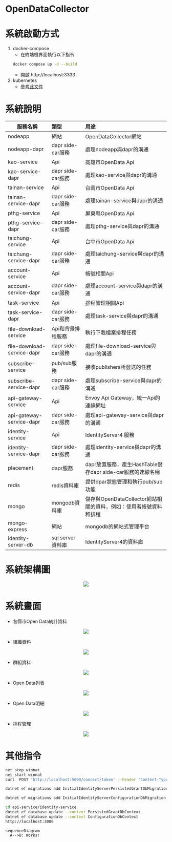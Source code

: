 
# OpenDataCollector

# 系統啟動方式
1. docker-compose
   - 在終端機界面執行以下指令
    ```Bash
    docker compose up -d --build
    ```
   - 開啟 http://localhost:3333
2. kubernetes
   - [參考此文件](./minikube#readme)

# 系統說明
| 服務名稱                   | 類型              | 用途                                                              |
| -------------------------- | :---------------- | :---------------------------------------------------------------- |
| nodeapp                    | 網站              | OpenDataCollector網站                                             |
| nodeapp-dapr               | dapr side-car服務 | 處理nodeapp與dapr的溝通                                           |
| kao-service                | Api               | 高雄市OpenData Api                                                |
| kao-service-dapr           | dapr side-car服務 | 處理kao-service與dapr的溝通                                       |
| tainan-service             | Api               | 台南市OpenData Api                                                |
| tainan-service-dapr        | dapr side-car服務 | 處理tainan-service與dapr的溝通                                    |
| pthg-service               | Api               | 屏東縣OpenData Api                                                |
| pthg-service-dapr          | dapr side-car服務 | 處理pthg-service與dapr的溝通                                      |
| taichung-service           | Api               | 台中市OpenData Api                                                |
| taichung-service-dapr      | dapr side-car服務 | 處理taichung-service與dapr的溝通                                  |
| account-service            | Api               | 帳號相關Api                                                       |
| account-service-dapr       | dapr side-car服務 | 處理account-service與dapr的溝通                                   |
| task-service               | Api               | 排程管理相關Api                                                   |
| task-service-dapr          | dapr side-car服務 | 處理task-service與dapr的溝通                                      |
| file-download-service      | Api和背景排程服務 | 執行下載檔案排程任務                                              |
| file-download-service-dapr | dapr side-car服務 | 處理file-download-service與dapr的溝通                             |
| subscribe-service          | pub/sub服務       | 接收publishers所發送的任務                                        |
| subscribe-service-dapr     | dapr side-car服務 | 處理subscribe-service與dapr的溝通                                 |
| api-gateway-service        | Api               | Envoy Api Gateway，統一Api的連線網址                              |
| api-gateway-service-dapr   | dapr side-car服務 | 處理api-gateway-service與dapr的溝通                               |
| identity-service           | Api               | IdentityServer4 服務                                              |
| identity-service-dapr      | dapr side-car服務 | 處理identity-service與dapr的溝通                                  |
| placement                  | dapr服務          | dapr放置服務，產生HashTable儲存dapr side-car服務的連線名稱        |
| redis                      | redis資料庫       | 提供dpar狀態管理和執行pub/sub功能                                 |
| mongo                      | mongodb資料庫     | 儲存與OpenDataCollector網站相關的資料，例如：使用者帳號資料和排程 |
| mongo-express              | 網站              | mongodb的網站式管理平台                                           |
| identity-server-db         | sql server資料庫  | IdentityServer4的資料庫                                           |
# 系統架構圖

<center><img src="./screenshot/System4.png" />
</center>

# 系統畫面
- 各縣市Open Data統計資料
<center><img src="./screenshot/1.png" />
</center>

- 組織資料
<center><img src="./screenshot/2.png" />
</center>

- 群組資料
<center><img src="./screenshot/3.png" />
</center>

- Open Data列表
<center><img src="./screenshot/4.png" />
</center>

- Open Data明細
<center><img src="./screenshot/5.png" />
</center>

- 排程管理
<center><img src="./screenshot/6.png" />
</center>

# 其他指令
```bash
net stop winnat
net start winnat
curl  POST 'http://localhost:5000/connect/token' --header 'Content-Type: application/x-www-form-urlencoded' --data-urlencode 'client_id=client' --data-urlencode 'client_secret=secret' --data-urlencode 'scope=api1' --data-urlencode 'grant_type=client_credentials'

dotnet ef migrations add InitialIdentityServerPersistedGrantDbMigration -c PersistedGrantDbContext -o Data/Migrations/IdentityServer/PersistedGrantDb

dotnet ef migrations add InitialIdentityServerConfigurationDbMigration -c ConfigurationDbContext -o Data/Migrations/IdentityServer/ConfigurationDb

cd api-service/identity-service
dotnet ef database update --context PersistedGrantDbContext
dotnet ef database update --context ConfigurationDbContext
http://localhost:3000
```
```mermaid
sequenceDiagram
  A-->B: Works!
```
